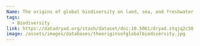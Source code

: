 ```yaml
---
Name: The origins of global biodiversity on land, sea, and freshwater
tags:
  - Biodiversity
link: https://datadryad.org/stash/dataset/doi:10.5061/dryad.stqjq2c50
image: /assets/images/databases/theoriginsofglobalbiodiversity.jpg
---
```

